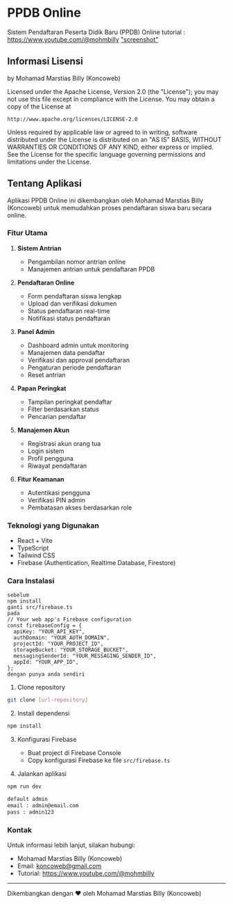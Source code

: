 # PPDB Online

Sistem Pendaftaran Peserta Didik Baru (PPDB) Online
tutorial : https://www.youtube.com/@mohmbilly
["screenshot"](https://firebasestorage.googleapis.com/v0/b/debby-79cd4.appspot.com/o/Snapshot_ppdb-online.webp?alt=media&token=cbb985b1-02b4-4f61-8030-f00475f1568e)

## Informasi Lisensi

by Mohamad Marstias Billy (Koncoweb)

Licensed under the Apache License, Version 2.0 (the "License");
you may not use this file except in compliance with the License.
You may obtain a copy of the License at

    http://www.apache.org/licenses/LICENSE-2.0

Unless required by applicable law or agreed to in writing, software
distributed under the License is distributed on an "AS IS" BASIS,
WITHOUT WARRANTIES OR CONDITIONS OF ANY KIND, either express or implied.
See the License for the specific language governing permissions and
limitations under the License.

## Tentang Aplikasi

Aplikasi PPDB Online ini dikembangkan oleh Mohamad Marstias Billy (Koncoweb) untuk memudahkan proses pendaftaran siswa baru secara online.

### Fitur Utama

1. **Sistem Antrian**
   - Pengambilan nomor antrian online
   - Manajemen antrian untuk pendaftaran PPDB

2. **Pendaftaran Online**
   - Form pendaftaran siswa lengkap
   - Upload dan verifikasi dokumen
   - Status pendaftaran real-time
   - Notifikasi status pendaftaran

3. **Panel Admin**
   - Dashboard admin untuk monitoring
   - Manajemen data pendaftar
   - Verifikasi dan approval pendaftaran
   - Pengaturan periode pendaftaran
   - Reset antrian

4. **Papan Peringkat**
   - Tampilan peringkat pendaftar
   - Filter berdasarkan status
   - Pencarian pendaftar

5. **Manajemen Akun**
   - Registrasi akun orang tua
   - Login sistem
   - Profil pengguna
   - Riwayat pendaftaran

6. **Fitur Keamanan**
   - Autentikasi pengguna
   - Verifikasi PIN admin
   - Pembatasan akses berdasarkan role

### Teknologi yang Digunakan

- React + Vite
- TypeScript
- Tailwind CSS
- Firebase (Authentication, Realtime Database, Firestore)

### Cara Instalasi
```Warning :
sebelum 
npm install
ganti src/firebase.ts
pada 
// Your web app's Firebase configuration
const firebaseConfig = {
  apiKey: "YOUR_API_KEY",
  authDomain: "YOUR_AUTH_DOMAIN",
  projectId: "YOUR_PROJECT_ID",
  storageBucket: "YOUR_STORAGE_BUCKET",
  messagingSenderId: "YOUR_MESSAGING_SENDER_ID",
  appId: "YOUR_APP_ID",
};
dengan punya anda sendiri
```


1. Clone repository

```bash
git clone [url-repository]
```

2. Install dependensi
```bash
npm install
```

3. Konfigurasi Firebase
   - Buat project di Firebase Console
   - Copy konfigurasi Firebase ke file `src/firebase.ts`

4. Jalankan aplikasi
```bash
npm run dev
```
```bash
default admin
email : admin@email.com
pass : admin123
```
### Kontak

Untuk informasi lebih lanjut, silakan hubungi:
- Mohamad Marstias Billy (Koncoweb)
- Email: koncoweb@gmail.com
- Tutorial: https://www.youtube.com/@mohmbilly

---
Dikembangkan dengan ❤️ oleh Mohamad Marstias Billy (Koncoweb)
